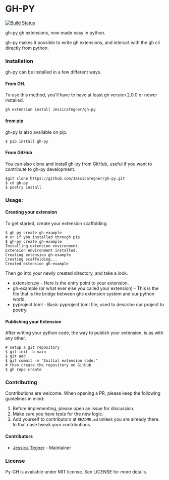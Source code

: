 # GH-PY

[![Build Status](https://github.com/JessicaTegner/gh-py/actions/workflows/ci.yaml/badge.svg)](https://github.com/JessicaTegner/gh-py/actions/workflows/ci.yaml)


gh-py gh extensions, now made easy in python.

gh-py makes it possible to write gh extensions, and interact with the gh cli directly from python.

### Installation

gh-py can be installed in a few different ways.

#### From GH.

To use this method, you'll have to have at least gh version 2.0.0 or newer installed.

```
gh extension install JessicaTegner/gh-py
```


#### from pip

gh-py is also available on pip.

```
$ pip install gh-py
```



#### From GitHub

You can also clone and install gh-py from GitHub, useful if you want to contribute to gh-py development.

```
$git clone https://github.com/JessicaTegner/gh-py.git
$ cd gh-py
$ poetry install
```

### Usage:

#### Creating your extension

To get started, create your extension scaffolding.

```
$ gh py create gh-example
# or if you installed through pip
$ gh-py create gh-example
Installing extension environment.
Extension environment installed.
Creating extension gh-example
Creating scaffolding...
Created extension gh-example
````

Then go into your newly created directory, and take a look.

* extension.py - Here is the entry point to your extension.
* gh-example (or what ever else you called your extension) - This is the file that is the bridge between ghs extension system and our python world.
* pyproject.toml - Basic pyproject.toml file, used to describe our project to poetry.


#### Publishing your Extension

After writing your python code, the way to publish your extension, is as with any other.

```
# setup a git repository
$ git init -b main
$ git add .
$ git commit -m "Initial extension code."
# then create the repository on GitHub
$ gh repo create
```


### Contributing

Contributions are welcome. When opening a PR, please keep the following guidelines in mind:

1. Before implementing, please open an issue for discussion.
2. Make sure you have tests for the new logic.
3. Add yourself to contributors at `README.md` unless you are already there. In that case tweak your contributions.


#### Contributors

* [Jessica Tegner](https://github.com/JessicaTegner) - Maintainer


### License

Py-GH is available under MIT license. See LICENSE for more details.

